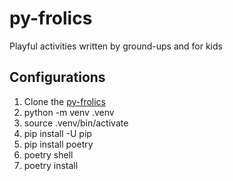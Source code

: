 # py-frolics
Playful activities written by ground-ups and for kids

## Configurations

1. Clone the [py-frolics](https://github.com/baboyma/py-frolics)
2. python -m venv .venv
3. source .venv/bin/activate
4. pip install -U pip
5. pip install poetry
6. poetry shell
7. poetry install
